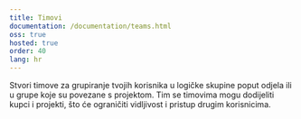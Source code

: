 ```yaml
---
title: Timovi
documentation: /documentation/teams.html
oss: true
hosted: true
order: 40
lang: hr
---
```


Stvori timove za grupiranje tvojih korisnika u logičke skupine poput odjela ili u grupe koje su povezane s projektom. Tim se timovima mogu dodijeliti kupci i projekti, što će ograničiti vidljivost i pristup drugim korisnicima.
